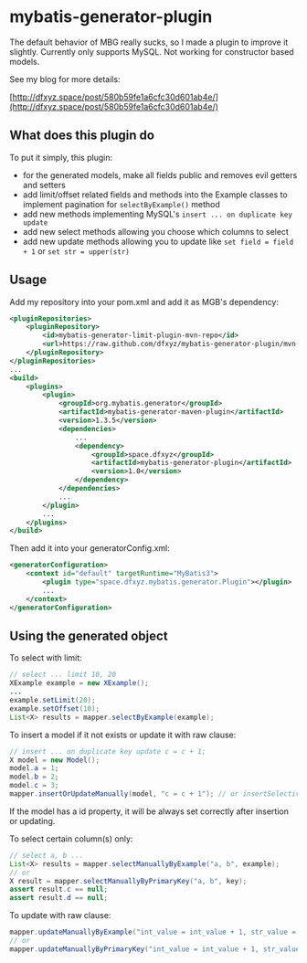 mybatis-generator-plugin
========================
The default behavior of MBG really sucks, so I made a plugin to improve it slightly. Currently only supports MySQL. Not working for constructor based models.

See my blog for more details:

[http://dfxyz.space/post/580b59fe1a6cfc30d601ab4e/](http://dfxyz.space/post/580b59fe1a6cfc30d601ab4e/)

## What does this plugin do
To put it simply, this plugin:

* for the generated models, make all fields public and removes evil getters and setters
* add limit/offset related fields and methods into the Example classes to implement pagination for `selectByExample()` method
* add new methods implementing MySQL's `insert ... on duplicate key update`
* add new select methods allowing you choose which columns to select
* add new update methods allowing you to update like `set field = field + 1` or `set str = upper(str)`

## Usage
Add my repository into your pom.xml and add it as MGB's dependency:

```xml
<pluginRepositories>
    <pluginRepository>
        <id>mybatis-generator-limit-plugin-mvn-repo</id>
        <url>https://raw.github.com/dfxyz/mybatis-generator-plugin/mvn-repo/</url>
    </pluginRepository>
</pluginRepositories>
...
<build>
    <plugins>
        <plugin>
            <groupId>org.mybatis.generator</groupId>
            <artifactId>mybatis-generator-maven-plugin</artifactId>
            <version>1.3.5</version>
            <dependencies>
                ...
                <dependency>
                    <groupId>space.dfxyz</groupId>
                    <artifactId>mybatis-generator-plugin</artifactId>
                    <version>1.0</version>
                </dependency>
            </dependencies>
            ...
        </plugin>
        ...
    </plugins>
</build>
```

Then add it into your generatorConfig.xml:

```xml
<generatorConfiguration>
    <context id="default" targetRuntime="MyBatis3">
        <plugin type="space.dfxyz.mybatis.generator.Plugin"></plugin>
        ...
    </context>
</generatorConfiguration>
```

## Using the generated object

To select with limit:

```java
// select ... limit 10, 20
XExample example = new XExample();
...
example.setLimit(20);
example.setOffset(10);
List<X> results = mapper.selectByExample(example);
```

To insert a model if it not exists or update it with raw clause:

```java
// insert ... on duplicate key update c = c + 1;
X model = new Model();
model.a = 1;
model.b = 2;
model.c = 3;
mapper.insertOrUpdateManually(model, "c = c + 1"); // or insertSelectiveOrUpdateManually()
```

If the model has a id property, it will be always set correctly after insertion or updating.

To select certain column(s) only:

```java
// select a, b ...
List<X> results = mapper.selectManuallyByExample("a, b", example);
// or
X result = mapper.selectManuallyByPrimaryKey("a, b", key);
assert result.c == null;
assert result.d == null;
```

To update with raw clause:

```java
mapper.updateManuallyByExample("int_value = int_value + 1, str_value = upper(str_value)", example);
// or
mapper.updateManuallyByPrimaryKey("int_value = int_value + 1, str_value = upper(str_value)", key);
```
